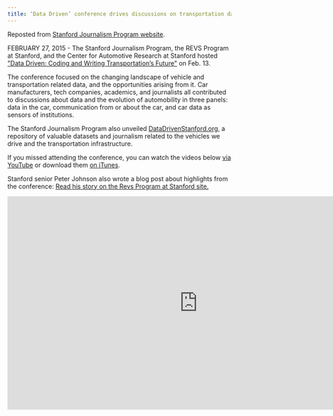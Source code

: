 ```yaml
---
title: ‘Data Driven’ conference drives discussions on transportation data
---
```


Reposted from [Stanford Journalism Program website](http://journalism.stanford.edu/data-driven-conference-videos/).

FEBRUARY 27, 2015 - The Stanford Journalism Program, the REVS Program at Stanford, and the Center for Automotive Research at Stanford hosted <a href="http://journalism.stanford.edu/datadriven-conf/" target="_blank">"Data Driven: Coding and Writing Transportation’s Future"</a> on Feb. 13.

The conference focused on the changing landscape of vehicle and transportation related data, and the opportunities arising from it. Car manufacturers, tech companies, academics, and journalists all contributed to discussions about data and the evolution of automobility in three panels: data in the car, communication from or about the car, and car data as sensors of institutions.

The Stanford Journalism Program also unveiled <a href="http://www.datadrivenstanford.org/" target="_blank">DataDrivenStanford.org</a>, a repository of valuable datasets and journalism related to the vehicles we drive and the transportation infrastructure.

If you missed attending the conference, you can watch the videos below <a href="https://www.youtube.com/playlist?list=PLpGHT1n4-mAsIxVxtpTQov5A8onvr4JKA" target="_blank">via YouTube</a> or download them <a href="https://itunes.apple.com/us/itunes-u/id971419498" target="_blank">on iTunes</a>.

Stanford senior Peter Johnson also wrote a blog post about highlights from the conference: <a href="http://revs.stanford.edu/blog/772" target="_blank">Read his story on the Revs Program at Stanford site.</a>

<center><iframe src="https://www.youtube.com/embed/videoseries?list=PLpGHT1n4-mAsIxVxtpTQov5A8onvr4JKA" width="853" height="480" frameborder="0" allowfullscreen="allowfullscreen"></iframe></center>